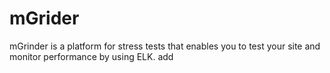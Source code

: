 # mGrider
mGrinder is a platform for stress tests that enables you to test your site and monitor performance by using ELK. 
add 
